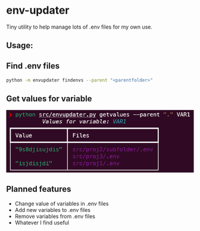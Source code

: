 # env-updater

Tiny utility to help manage lots of .env files for my own use.

## Usage:

## Find .env files

```bash
python -m envupdater findenvs --parent "<parentfolder>"
```

## Get values for variable

![Get values for variable](./docs/img/getvalues.png)

## Planned features

* Change value of variables in .env files
* Add new variables to .env files
* Remove variables from .env files
* Whatever I find useful

